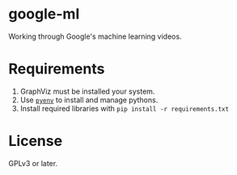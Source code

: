# google-ml
Working through Google's machine learning videos.

# Requirements
1. GraphViz must be installed your system.
2. Use [`pyenv`](https://github.com/yyuu/pyenv#installation) to install and
   manage pythons.
3. Install required libraries with `pip install -r requirements.txt`

# License
GPLv3 or later.